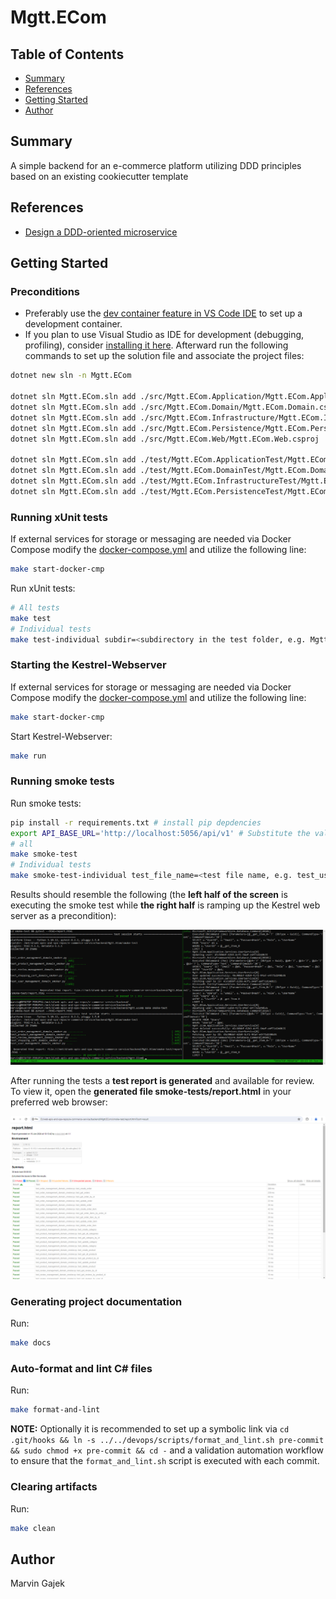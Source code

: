 # Mgtt.ECom

## Table of Contents

- [Summary](#summary)
- [References](#references)
- [Getting Started](#getting-started)
- [Author](#author)

## Summary

A simple backend for an e-commerce platform utilizing DDD principles based on an existing cookiecutter template

## References

- [Design a DDD-oriented microservice](https://learn.microsoft.com/en-us/dotnet/architecture/microservices/microservice-ddd-cqrs-patterns/ddd-oriented-microservice)

## Getting Started

### Preconditions

- Preferably use the [dev container feature in VS Code IDE](https://code.visualstudio.com/docs/devcontainers/containers) to set up a development container. 
- If you plan to use Visual Studio as IDE for development (debugging, profiling), consider [installing it here](https://visualstudio.microsoft.com/). Afterward run the following commands to set up the solution file and associate the project files:

```sh
dotnet new sln -n Mgtt.ECom

dotnet sln Mgtt.ECom.sln add ./src/Mgtt.ECom.Application/Mgtt.ECom.Application.csproj
dotnet sln Mgtt.ECom.sln add ./src/Mgtt.ECom.Domain/Mgtt.ECom.Domain.csproj
dotnet sln Mgtt.ECom.sln add ./src/Mgtt.ECom.Infrastructure/Mgtt.ECom.Infrastructure.csproj
dotnet sln Mgtt.ECom.sln add ./src/Mgtt.ECom.Persistence/Mgtt.ECom.Persistence.csproj
dotnet sln Mgtt.ECom.sln add ./src/Mgtt.ECom.Web/Mgtt.ECom.Web.csproj

dotnet sln Mgtt.ECom.sln add ./test/Mgtt.ECom.ApplicationTest/Mgtt.ECom.ApplicationTest.csproj
dotnet sln Mgtt.ECom.sln add ./test/Mgtt.ECom.DomainTest/Mgtt.ECom.DomainTest.csproj
dotnet sln Mgtt.ECom.sln add ./test/Mgtt.ECom.InfrastructureTest/Mgtt.ECom.InfrastructureTest.csproj
dotnet sln Mgtt.ECom.sln add ./test/Mgtt.ECom.PersistenceTest/Mgtt.ECom.PersistenceTest.csproj
```

### Running xUnit tests

If external services for storage or messaging are needed via Docker Compose modify the [docker-compose.yml](./devops/docker-compose/docker-compose.yml) and utilize the following line:

```sh
make start-docker-cmp
```

Run xUnit tests:

```sh
# All tests
make test
# Individual tests
make test-individual subdir=<subdirectory in the test folder, e.g. Mgtt.ECom.ApplicationTest>
```

### Starting the Kestrel-Webserver

If external services for storage or messaging are needed via Docker Compose modify the [docker-compose.yml](./devops/docker-compose/docker-compose.yml) and utilize the following line:

```sh
make start-docker-cmp
```

Start Kestrel-Webserver:

```sh
make run
```

### Running smoke tests

Run smoke tests:

```sh
pip install -r requirements.txt # install pip depdencies
export API_BASE_URL='http://localhost:5056/api/v1' # Substitute the value if it differs
# all
make smoke-test
# Individual tests
make smoke-test-individual test_file_name=<test file name, e.g. test_user_management_domain_smoker.py>
```

Results should resemble the following (the **left half of the screen** is executing the smoke test while **the right half** is ramping up the Kestrel web server as a precondition):

![smoke tests results](../../docs/test/smoke-tests-results.PNG)

After running the tests a **test report is generated** and available for review. To view it, open the **generated file smoke-tests/report.html** in your preferred web browser:

![smoke tests report](../../docs/test/smoke-tests-report.PNG)

### Generating project documentation

Run:

```sh
make docs
```
### Auto-format and lint C# files

Run:

```sh
make format-and-lint
```

**NOTE:** Optionally it is recommended to set up a symbolic link via `cd .git/hooks && ln -s ../../devops/scripts/format_and_lint.sh pre-commit && sudo chmod +x pre-commit && cd -` and a validation automation workflow to ensure that the `format_and_lint.sh` script is executed with each commit.

### Clearing artifacts

Run:

```sh
make clean
```

## Author

Marvin Gajek